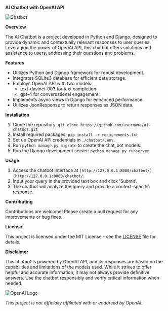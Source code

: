 **AI Chatbot with OpenAI API**

![Chatbot](chatbot_image.png)

**Overview**

The AI Chatbot is a project developed in Python and Django, designed to provide dynamic and contextually relevant responses to user queries. Leveraging the power of OpenAI API, this chatbot offers solutions and assistance to users, addressing their questions and problems.

**Features**

- Utilizes Python and Django framework for robust development.
- Integrates SQLite3 database for efficient data storage.
- Employs OpenAI API with two models:
  - text-davinci-003 for text completion
  - gpt-4 for conversational engagement
- Implements async views in Django for enhanced performance.
- Utilizes JsonResponse to return responses as JSON data.

**Installation**

1. Clone the repository: `git clone https://github.com/username/ai-chatbot.git`
2. Install required packages: `pip install -r requirements.txt`
3. Set up OpenAI API credentials in `./chatbot/.env`.
4. Run `python manage.py migrate` to create the chat_bot models.
5. Run the Django development server: `python manage.py runserver`

**Usage**

1. Access the chatbot interface at `[http://127.0.0.1:8000/chatbot/](http://127.0.0.1:8000/chatbot/`.
2. Input your query in the provided text box and click 'Submit'.
3. The chatbot will analyze the query and provide a context-specific response.

**Contributing**

Contributions are welcome! Please create a pull request for any improvements or bug fixes.

**License**

This project is licensed under the MIT License - see the [LICENSE](LICENSE) file for details.

**Disclaimer**

This chatbot is powered by OpenAI API, and its responses are based on the capabilities and limitations of the models used. While it strives to offer helpful and accurate information, it may not always provide definitive answers. Use the chatbot responsibly and verify critical information when needed.

![OpenAI Logo](openai_logo.png)

_This project is not officially affiliated with or endorsed by OpenAI._
